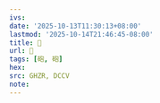 ```yaml
---
ivs:
date: '2025-10-13T11:30:13+08:00'
lastmod: '2025-10-14T21:46:45-08:00'
title: 󰤹
url: 󰤹
tags: [砲, 砲]
hex: 
src: GHZR, DCCV
note:
---
```

